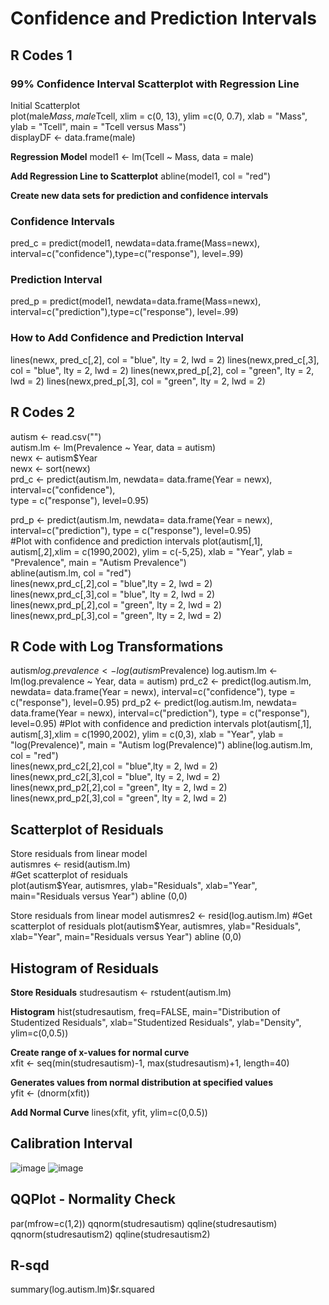 # Confidence and Prediction Intervals

## R Codes 1

### 99% Confidence Interval Scatterplot with Regression Line
Initial Scatterplot  
plot(male$Mass, male$Tcell, xlim = c(0, 13), ylim =c(0, 0.7), xlab = "Mass", ylab = "Tcell", main = "Tcell versus Mass")  
displayDF <- data.frame(male)  

**Regression Model**
model1 <- lm(Tcell ~ Mass, data = male)

**Add Regression Line to Scatterplot**
abline(model1, col = "red")

**Create new data sets for prediction and confidence intervals**

### Confidence Intervals
pred_c = predict(model1, newdata=data.frame(Mass=newx), interval=c("confidence"),type=c("response"), level=.99)

### Prediction Interval
pred_p = predict(model1, newdata=data.frame(Mass=newx), interval=c("prediction"),type=c("response"), level=.99)

### How to Add Confidence and Prediction Interval
lines(newx, pred_c[,2], col = "blue", lty = 2, lwd = 2)
lines(newx,pred_c[,3], col = "blue", lty = 2, lwd = 2)
lines(newx,pred_p[,2], col = "green", lty = 2, lwd = 2)
lines(newx,pred_p[,3], col = "green", lty = 2, lwd = 2)

## R Codes 2  
autism <- read.csv("")  
autism.lm <- lm(Prevalence ~ Year, data = autism)  
newx <- autism$Year  
newx <- sort(newx)  
prd_c <- predict(autism.lm, newdata= data.frame(Year = newx), interval=c("confidence"),   
                 type = c("response"), level=0.95)  

prd_p <- predict(autism.lm, newdata= data.frame(Year = newx), interval=c("prediction"), 
                 type = c("response"), level=0.95)  
                 #Plot with confidence and prediction intervals
plot(autism[,1], autism[,2],xlim = c(1990,2002), ylim = c(-5,25), xlab = "Year", 
     ylab = "Prevalence", main = "Autism Prevalence")  
abline(autism.lm, col = "red")  
lines(newx,prd_c[,2],col = "blue",lty = 2, lwd = 2)  
lines(newx,prd_c[,3],col = "blue", lty = 2, lwd = 2)  
lines(newx,prd_p[,2],col = "green", lty = 2, lwd = 2)  
lines(newx,prd_p[,3],col = "green", lty = 2, lwd = 2)  

## R Code with Log Transformations
autism$log.prevalence <- log(autism$Prevalence)
log.autism.lm <- lm(log.prevalence ~ Year, data = autism)
prd_c2 <- predict(log.autism.lm, newdata= data.frame(Year = newx), interval=c("confidence"), 
                  type = c("response"), level=0.95)
prd_p2 <- predict(log.autism.lm, newdata= data.frame(Year = newx), interval=c("prediction"), 
                  type = c("response"), level=0.95)
 #Plot with confidence and prediction intervals
plot(autism[,1], autism[,3],xlim = c(1990,2002), ylim = c(0,3), xlab = "Year", 
     ylab = "log(Prevalence)", main = "Autism log(Prevalence)")
abline(log.autism.lm, col = "red")  
lines(newx,prd_c2[,2],col = "blue",lty = 2, lwd = 2)  
lines(newx,prd_c2[,3],col = "blue", lty = 2, lwd = 2)  
lines(newx,prd_p2[,2],col = "green", lty = 2, lwd = 2)  
lines(newx,prd_p2[,3],col = "green", lty = 2, lwd = 2)  

## Scatterplot of Residuals
Store residuals from linear model  
autismres <- resid(autism.lm)  
#Get scatterplot of residuals  
plot(autism$Year, autismres, ylab="Residuals", xlab="Year", main="Residuals versus Year")
abline (0,0)  

Store residuals from linear model
autismres2 <- resid(log.autism.lm)
#Get scatterplot of residuals
plot(autism$Year, autismres, ylab="Residuals", xlab="Year", main="Residuals versus Year")
abline (0,0)

## Histogram of Residuals  
**Store Residuals**
studresautism <- rstudent(autism.lm)

**Histogram**
hist(studresautism, freq=FALSE, main="Distribution of Studentized Residuals", xlab="Studentized Residuals", ylab="Density", ylim=c(0,0.5))  

**Create range of x-values for normal curve**  
xfit <- seq(min(studresautism)-1, max(studresautism)+1, length=40)  

**Generates values from normal distribution at specified values**  
yfit <- (dnorm(xfit))  

**Add Normal Curve**
lines(xfit, yfit, ylim=c(0,0.5))
## Calibration Interval
![image](https://user-images.githubusercontent.com/110003333/206835298-efc2093e-6f37-4421-ba71-a5779d492a86.png)
![image](https://user-images.githubusercontent.com/110003333/206835314-e572b44c-b90c-4f42-9e9b-2f9f903642af.png)

## QQPlot - Normality Check
par(mfrow=c(1,2))
qqnorm(studresautism)
qqline(studresautism)
qqnorm(studresautism2)
qqline(studresautism2)

## R-sqd  
summary(log.autism.lm)$r.squared
